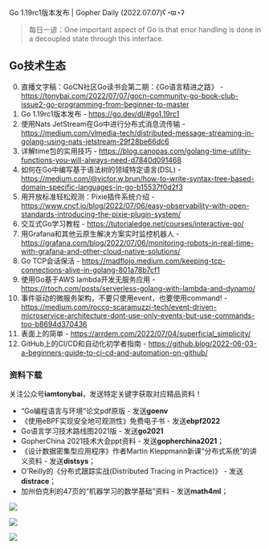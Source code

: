 Go 1.19rc1版本发布 | Gopher Daily (2022.07.07)ʕ◔ϖ◔ʔ

>每日一谚：One important aspect of Go is that error handling is done in a decoupled state through this interface.
 
## Go技术生态

0. 直播文字稿：GoCN社区Go读书会第二期：《Go语言精进之路》 - https://tonybai.com/2022/07/07/gocn-community-go-book-club-issue2-go-programming-from-beginner-to-master
1. Go 1.19rc1版本发布 - https://go.dev/dl/#go1.19rc1
2. 使用Nats JetStream在Go中进行分布式消息流传输 - https://medium.com/vlmedia-tech/distributed-message-streaming-in-golang-using-nats-jetstream-29f28be66dc6
3. 详解time包的实用技巧 - https://blog.canopas.com/golang-time-utility-functions-you-will-always-need-d7840d091468
4. 如何在Go中编写基于语法树的领域特定语言(DSL) - https://medium.com/@victor.w.brun/how-to-write-syntax-tree-based-domain-specific-languages-in-go-b15537f0d2f3
5. 用开放标准轻松观测：Pixie插件系统介绍 - https://www.cncf.io/blog/2022/07/06/easy-observability-with-open-standards-introducing-the-pixie-plugin-system/
6. 交互式Go学习教程 - https://tutorialedge.net/courses/interactive-go/
7. 用Grafana和其他云原生解决方案实时监控机器人 - https://grafana.com/blog/2022/07/06/monitoring-robots-in-real-time-with-grafana-and-other-cloud-native-solutions/
8. Go TCP会话保活 - https://madflojo.medium.com/keeping-tcp-connections-alive-in-golang-801a78b7cf1
9. 使用Go基于AWS lambda开发无服务应用 - https://rtoch.com/posts/serverless-golang-with-lambda-and-dynamo/
10. 事件驱动的微服务架构，不要只使用event，也要使用command! -  https://medium.com/rocco-scaramuzzi-tech/event-driven-microservice-architecture-dont-use-only-events-but-use-commands-too-b8694d370436 
11. 表面上的简单 - https://arrdem.com/2022/07/04/superficial_simplicity/
12. GitHub上的CI/CD和自动化初学者指南 - https://github.blog/2022-06-03-a-beginners-guide-to-ci-cd-and-automation-on-github/


### 资料下载

关注公众号**iamtonybai**，发送特定关键字获取对应精品资料！

* “Go编程语言与环境”论文pdf原版 - 发送**goenv**
* 《使用eBPF实现安全地可观测性》免费电子书 - 发送**ebpf2022**
* Go语言学习技术路线图2021版 - 发送**go2021**
* GopherChina 2021技术大会ppt资料 - 发送**gopherchina2021**；
* 《设计数据密集型应用程序》作者Martin Kleppmann新课“分布式系统”的讲义资料 - 发送**distsys**；
* O'Reilly的《分布式跟踪实战(Distributed Tracing in Practice)》 - 发送**distrace**；
* 加州伯克利的47页的“机器学习的数学基础”资料 - 发送**math4ml**；

![](https://mmbiz.qpic.cn/mmbiz_png/cH6WzfQ94mb54jsFJZ3Knmz8obUsf3PBShthmdSw5E01TcYmUReGkj0BWpxHak1HlnlzHvLmKax53YSGr7aNlA/0?wx_fmt=png)

![](https://mmbiz.qpic.cn/mmbiz_png/cH6WzfQ94mZsOgPXTXZgWiaE03ib9r9WFJXC6xJCA5Y6VSesOZqlGxYfODibvR7UPGxiaM7SZZNQZkRtggPXEfBdwQ/0?wx_fmt=png)

![](https://mmbiz.qpic.cn/mmbiz_png/cH6WzfQ94mb54jsFJZ3Knmz8obUsf3PBrSoqeMvoWCticN2cpU64fJ0FYQdXJhP7ia7WRh8628uOAsQYeE2NibRRw/0?wx_fmt=png)

